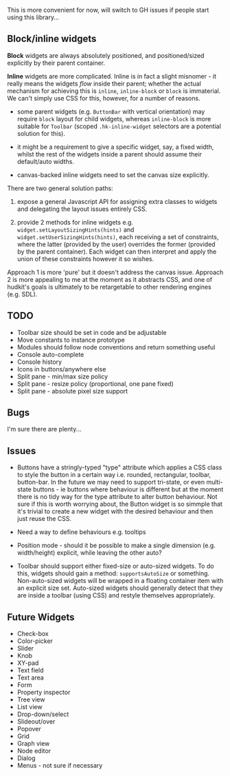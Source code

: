 This is more convenient for now, will switch to GH issues if people start using this library...

## Block/inline widgets

__Block__ widgets are always absolutely positioned, and positioned/sized explicitly by their parent container.

__Inline__ widgets are more complicated. Inline is in fact a slight misnomer - it really means the widgets _flow_ inside their parent; whether the actual mechanism for achieving this is `inline`, `inline-block` or `block` is immaterial. We can't simply use CSS for this, however, for a number of reasons.

  * some parent widgets (e.g. `ButtonBar` with vertical orientation) may require `block` layout for child widgets, whereas `inline-block` is more suitable for `Toolbar` (scoped `.hk-inline-widget` selectors are a potential solution for this).

  * it might be a requirement to give a specific widget, say, a fixed width, whilst the rest of the widgets inside a parent should assume their default/auto widths.

  * canvas-backed inline widgets need to set the canvas size explicitly.

There are two general solution paths:

  1. expose a general Javascript API for assigning extra classes to widgets and delegating the layout issues entirely CSS.

  2. provide 2 methods for inline widgets e.g. `widget.setLayoutSizingHints(hints)` and `widget.setUserSizingHints(hints)`, each receiving a set of constraints, where the latter (provided by the user) overrides the former (provided by the parent container). Each widget can then interpret and apply the union of these constraints however it so wishes.

Approach 1 is more 'pure' but it doesn't address the canvas issue. Approach 2 is more appealing to me at the moment as it abstracts CSS, and one of hudkit's goals is ultimately to be retargetable to other rendering engines (e.g. SDL).

## TODO

  * Toolbar size should be set in code and be adjustable
  * Move constants to instance prototype
  * Modules should follow node conventions and return something useful
  * Console auto-complete
  * Console history
  * Icons in buttons/anywhere else
  * Split pane - min/max size policy
  * Split pane - resize policy (proportional, one pane fixed)
  * Split pane - absolute pixel size support

## Bugs

I'm sure there are plenty...

## Issues

  * Buttons have a stringly-typed "type" attribute which applies a CSS class to style the button in a certain way i.e. rounded, rectangular, toolbar, button-bar. In the future we may need to support tri-state, or even multi-state buttons - ie buttons where behaviour is different but at the moment there is no tidy way for the type attribute to alter button behaviour. Not sure if this is worth worrying about, the Button widget is so simmple that it's trivial to create a new widget with the desired behaviour and then just reuse the CSS.

  * Need a way to define behaviours e.g. tooltips

  * Position mode - should it be possible to make a single dimension (e.g. width/height)
    explicit, while leaving the other auto?

  * Toolbar should support either fixed-size or auto-sized widgets. To do this, widgets should gain a method: `supportsAutoSize` or something. Non-auto-sized widgets will be wrapped in a floating container item with an explicit size set. Auto-sized widgets should generally detect that they are inside a toolbar (using CSS) and restyle themselves appropriately.

## Future Widgets

  * Check-box
  * Color-picker
  * Slider
  * Knob
  * XY-pad
  * Text field
  * Text area
  * Form
  * Property inspector
  * Tree view
  * List view
  * Drop-down/select
  * Slideout/over
  * Popover
  * Grid
  * Graph view
  * Node editor
  * Dialog
  * Menus - not sure if necessary